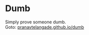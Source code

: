 # Dumb
Simply prove someone dumb.
<br/>
Goto: [pranavtelangade.github.io/dumb](pranavtelangade.github.io/dumb)
